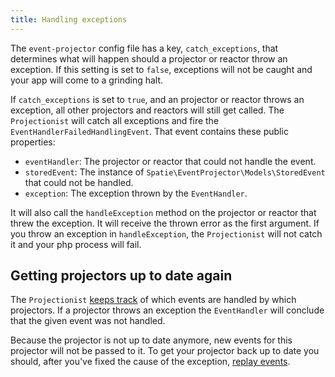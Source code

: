 ```yaml
---
title: Handling exceptions
---
```


The `event-projector` config file has a key, `catch_exceptions`, that determines what will happen should a projector or reactor throw an exception. If this setting is set to `false`, exceptions will not be caught and your app will come to a grinding halt.

If `catch_exceptions` is set to `true`, and an projector or reactor throws an exception, all other projectors and reactors will still get called. The `Projectionist` will catch all exceptions and fire the `EventHandlerFailedHandlingEvent`. That event contains these public properties:

- `eventHandler`: The projector or reactor that could not handle the event.
- `storedEvent`: The instance of `Spatie\EventProjector\Models\StoredEvent` that could not be handled.
- `exception`: The exception thrown by the `EventHandler`.

It will also call the `handleException` method on the projector or reactor that threw the exception. It will receive the thrown error as the first argument. If you throw an exception in `handleException`, the `Projectionist` will not catch it and your php process will fail.

## Getting projectors up to date again

The `Projectionist` [keeps track](https://docs.spatie.be/laravel-event-projector/v1/replaying-events/tracking-handled-events) of which events are handled by which projectors. If a projector throws an exception the `EventHandler` will conclude that the given event was not handled.

Because the projector is not up to date anymore, new events for this projector will not be passed to it. To get your projector back up to date you should, after you've fixed the cause of the exception, [replay events](https://docs.spatie.be/laravel-event-projector/v1/replaying-events/replaying-events).
